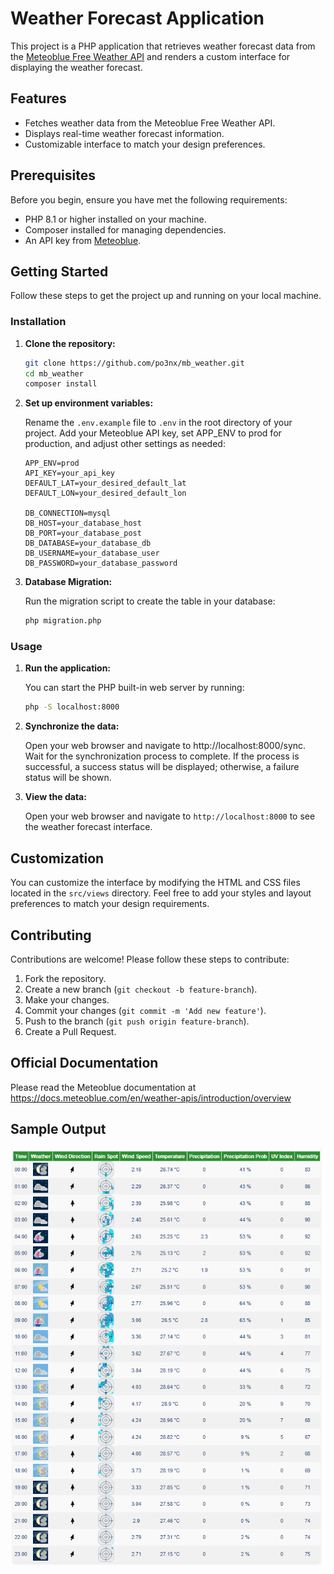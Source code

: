 # Weather Forecast Application

This project is a PHP application that retrieves weather forecast data from the [Meteoblue Free Weather API](https://www.meteoblue.com/en/weather-api/index/overview) and renders a custom interface for displaying the weather forecast.

## Features

- Fetches weather data from the Meteoblue Free Weather API.
- Displays real-time weather forecast information.
- Customizable interface to match your design preferences.

## Prerequisites

Before you begin, ensure you have met the following requirements:

- PHP 8.1 or higher installed on your machine.
- Composer installed for managing dependencies.
- An API key from [Meteoblue](https://www.meteoblue.com/en/weather-api/index/overview).

## Getting Started

Follow these steps to get the project up and running on your local machine.

### Installation

1. **Clone the repository:**

    ```sh
    git clone https://github.com/po3nx/mb_weather.git
    cd mb_weather
    composer install
    ```

2. **Set up environment variables:**

    Rename the `.env.example` file to `.env` in the root directory of your project. Add your Meteoblue API key, set APP_ENV to prod for production, and adjust other settings as needed:

    ```plaintext
    APP_ENV=prod
    API_KEY=your_api_key
    DEFAULT_LAT=your_desired_default_lat
    DEFAULT_LON=your_desired_default_lon

    DB_CONNECTION=mysql
    DB_HOST=your_database_host
    DB_PORT=your_database_post
    DB_DATABASE=your_database_db
    DB_USERNAME=your_database_user
    DB_PASSWORD=your_database_password

    ```
    
3. **Database Migration:**

    Run the migration script to create the table in your database:

    ```sh
    php migration.php
    ```


### Usage

1. **Run the application:**

    You can start the PHP built-in web server by running:

    ```sh
    php -S localhost:8000 
    ```
2. **Synchronize the data:**

    Open your web browser and navigate to http://localhost:8000/sync. Wait for the synchronization process to complete. If the process is successful, a success status will be displayed; otherwise, a failure status will be shown.

3. **View the data:**

    Open your web browser and navigate to `http://localhost:8000` to see the weather forecast interface.

## Customization

You can customize the interface by modifying the HTML and CSS files located in the `src/views` directory. Feel free to add your styles and layout preferences to match your design requirements.

## Contributing

Contributions are welcome! Please follow these steps to contribute:

1. Fork the repository.
2. Create a new branch (`git checkout -b feature-branch`).
3. Make your changes.
4. Commit your changes (`git commit -m 'Add new feature'`).
5. Push to the branch (`git push origin feature-branch`).
6. Create a Pull Request.

## Official Documentation
Please read the Meteoblue documentation at https://docs.meteoblue.com/en/weather-apis/introduction/overview

## Sample Output
![image description](images/forecast_output.png)